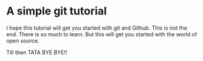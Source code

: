# A simple git tutorial

I hope this tutorial will get you started with git and Github.
This is not the end. There is so much to learn.
But this will get you started with the world of open source.

Till then TATA BYE BYE!!